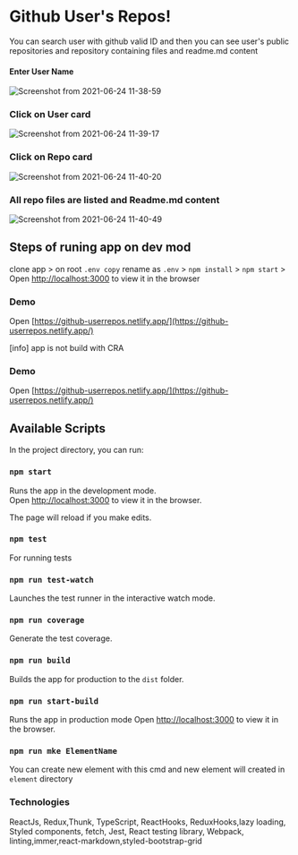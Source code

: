 # Github User's Repos!
You can search user with github valid ID and then you can see user's public repositories and repository containing files and readme.md content 

#### Enter User Name
![Screenshot from 2021-06-24 11-38-59](https://user-images.githubusercontent.com/10018893/123587284-813fb380-d7ff-11eb-9c3f-79def884ba81.png)
### Click on User card
![Screenshot from 2021-06-24 11-39-17](https://user-images.githubusercontent.com/10018893/123587355-99afce00-d7ff-11eb-937d-81ff6360a031.png)
### Click on Repo card
![Screenshot from 2021-06-24 11-40-20](https://user-images.githubusercontent.com/10018893/123587360-9ae0fb00-d7ff-11eb-9135-e542c42973cd.png)
### All repo files are listed and Readme.md content
![Screenshot from 2021-06-24 11-40-49](https://user-images.githubusercontent.com/10018893/123587362-9b799180-d7ff-11eb-9cc5-b7d46d91ba98.png)

## Steps of runing app on dev mod
clone app > on root `.env copy` rename as `.env` > `npm install` > `npm start` > Open  [http://localhost:3000](http://localhost:3000/)  to view it in the browser
### Demo
Open  [https://github-userrepos.netlify.app/](https://github-userrepos.netlify.app/)

[info] app is not build with CRA

### Demo
Open  [https://github-userrepos.netlify.app/](https://github-userrepos.netlify.app/)


## Available Scripts
In the project directory, you can run:
### `npm start`

Runs the app in the development mode.  
Open  [http://localhost:3000](http://localhost:3000/)  to view it in the browser.

The page will reload if you make edits.  

### `npm test`
For running tests
### `npm run test-watch`
Launches the test runner in the interactive watch mode.  
### `npm run coverage`
Generate the test coverage.

### `npm run build`

Builds the app for production to the  `dist`  folder.

### `npm run start-build`
Runs the app in production mode
Open  [http://localhost:3000](http://localhost:3000/)  to view it in the browser.

### `npm run mke ElementName`
You can create new element with this cmd and new element will created in `element` directory 

### Technologies
ReactJs, Redux,Thunk, TypeScript, ReactHooks, ReduxHooks,lazy loading, Styled components, fetch, Jest, React testing library, Webpack, linting,immer,react-markdown,styled-bootstrap-grid
